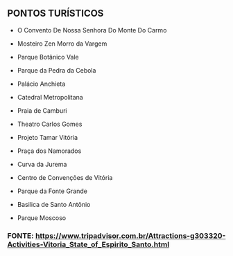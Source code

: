 ## PONTOS TURÍSTICOS

* O Convento De Nossa Senhora Do Monte Do Carmo

* Mosteiro Zen Morro da Vargem

* Parque Botânico Vale

* Parque da Pedra da Cebola

* Palácio Anchieta

* Catedral Metropolitana

* Praia de Camburi

* Theatro Carlos Gomes

* Projeto Tamar Vitória

* Praça dos Namorados

* Curva da Jurema

* Centro de Convenções de Vitória

* Parque da Fonte Grande

* Basilica de Santo Antônio

* Parque Moscoso

### FONTE: https://www.tripadvisor.com.br/Attractions-g303320-Activities-Vitoria_State_of_Espirito_Santo.html
